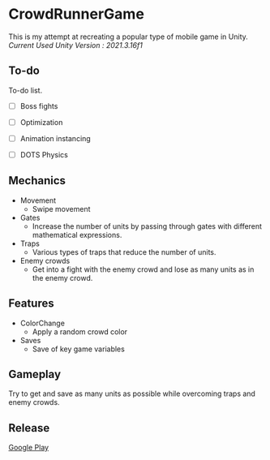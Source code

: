 # CrowdRunnerGame
This is my attempt at recreating a popular type of mobile game in Unity.
_Current Used Unity Version : 2021.3.16f1_
## To-do
To-do list.
- [ ] Boss fights
- [ ] Optimization
- [ ] Animation instancing
- [ ] DOTS Physics


## Mechanics
* Movement
  * Swipe movement
* Gates
  * Increase the number of units by passing through gates with different mathematical expressions.
* Traps
  * Various types of traps that reduce the number of units.
* Enemy crowds
  * Get into a fight with the enemy crowd and lose as many units as in the enemy crowd.
  
## Features
* ColorChange
  * Apply a random crowd color
* Saves
  * Save of key game variables

## Gameplay
 Try to get and save as many units as possible while overcoming traps and enemy crowds.

## Release
[Google Play](https://play.google.com/store/apps/details?id=com.Animatrolog.Crowd_Crushers_Runner)